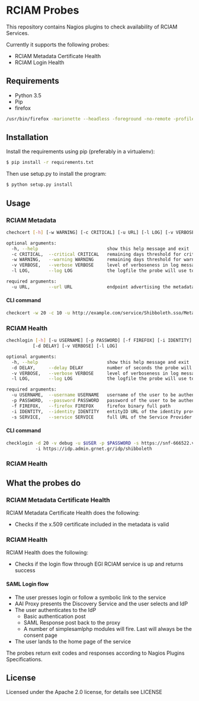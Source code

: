 # RCIAM Probes

This repository contains Nagios plugins to check availability of RCIAM Services.

Currently it supports the following probes:
* RCIAM Metadata Certificate Health
* RCIAM Login Health

## Requirements
* Python 3.5
* Pip
* firefox
```bash
/usr/bin/firefox -marionette --headless -foreground -no-remote -profile /tmp/rust_mozprofilerYSIK2
```


## Installation
Install the requirements using pip (preferably in a virtualenv):
```bash
$ pip install -r requirements.txt
```

Then use setup.py to install the program:
```bash
$ python setup.py install
```

## Usage
### RCIAM Metadata
```bash
chechcert [-h] [-w WARNING] [-c CRITICAL] [-u URL] [-l LOG] [-v VERBOSE]

optional arguments:
  -h, --help                          show this help message and exit
  -c CRITICAL,  --critical CRITICAL   remaining days threshold for critical
  -w WARNING,   --warning WARNING     remaining days threshold for warning
  -v VERBOSE,   --verbose VERBOSE     level of verboseness in log messages {debug,info,warning,error,critical}
  -l LOG,       --log LOG             the logfile the probe will use to append its messages, provide full path

required arguments:
  -u URL,       --url URL             endpoint advertising the metadata
```
#### CLI command
```bash
checkcert -w 20 -c 10 -u http://example.com/service/Shibboleth.sso/Metadata
```
### RCIAM Health
```bash
chechlogin [-h] [-u USERNAME] [-p PASSWORD] [-f FIREFOX] [-i IDENTITY] [-s SERVICE]
          [-d DELAY] [-v VERBOSE] [-l LOG]

optional arguments:
  -h, --help                          show this help message and exit
  -d DELAY,     --delay DELAY         number of seconds the probe will wait for the page to load
  -v VERBOSE,   --verbose VERBOSE     level of verboseness in log messages {debug,info,warning,error,critical}
  -l LOG,       --log LOG             the logfile the probe will use to append its messages, provide full path

required arguments:
  -u USERNAME,  --username USERNAME   username of the user to be authenticated
  -p PASSWORD,  --password PASSWORD   password of the user to be authenticated
  -f FIREFOX,   --firefox FIREFOX     firefox binary full path
  -i IDENTITY,  --identity IDENTITY   entityID URL of the identity provider, e.g. https://idp.admin.grnet.gr/idp/shibboleth
  -s SERVICE,   --service SERVICE     full URL of the Service Provider's authentication link the probe will test.
```
#### CLI command
```bash
checklogin -d 20 -v debug -u $USER -p $PASSWORD -s https://snf-666522.vm.okeanos.grnet.gr/ssp/module.php/core/authenticate.php?as=egi-sp
           -i https://idp.admin.grnet.gr/idp/shibboleth
```
### RCIAM Health

## What the probes do

### RCIAM Metadata Certificate Health

RCIAM Metadata Certificate Health does the following:

* Checks if the x.509 certificate included in the metadata is valid

### RCIAM Health

RCIAM Health does the following:
* Checks if the login flow through EGI RCIAM service is up and returns success

#### SAML Login flow
* The user presses login or follow a symbolic link to the service
* AAI Proxy presents the Discovery Service and the user selects and IdP
* The user authenticates to the IdP
  * Basic authentication post
  * SAML Response post back to the proxy
  * A number of simplesamlphp modules will fire. Last will always be the consent page
* The user lands to the home page of the service

The probes return exit codes and responses according to Nagios Plugins Specifications.

## License
Licensed under the Apache 2.0 license, for details see LICENSE